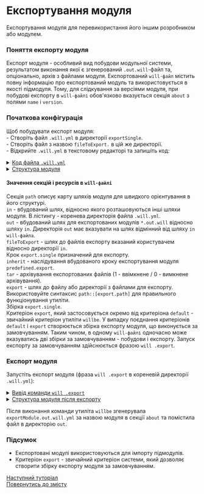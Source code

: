 # Експортування модуля

Експортування модуля для перевикористання його іншим розробником або модулем.

### Поняття експорту модуля
Експорт модуля - особливий вид побудови модульної системи, результатом виконання якої є згенерований `.out.will`-файл та, опціонально, архів з файлами модуля. Експортований `will-файл` містить повну інформацію про експортований модуль та використовується в якості підмодуля. Тому, для слідкування за версіями модуля, при побудові експорту в `will-файлі` обов'язково вказується секція `about` з полями `name` i `version`.  

### Початкова конфігурація
Щоб побудувати експорт модуля:  
\- Створіть файл `.will.yml` в директорії `exportSingle`.  
\- Створіть файл з назвою `fileToExport.` в цій же директорії.   
\- Відкрийте `.will.yml` в текстовому редакторі та запишіть код:   

<details>
  <summary><u>Код файла <code>.will.yml</code></u></summary>

```yaml
about :
  name : exportModule
  description : "To export single file"
  version : 0.0.1

path :
  in : '.'
  out : 'out'
  fileToExport : 'fileToExport'

step  :
  export.single :
    inherit : predefined.export
    export : path::fileToExport
    tar : 0

build :
  export.single :
    criterion :
      default : 1
      export : 1
    steps :
      - export.single
```

</details>
<details>
  <summary><u>Структура модуля</u></summary>

```
exportSingle
     ├── fileToExport
     └── .will.yml

```

</details>


#### Значення секцій і ресурсів в `will-файлі`
Секція `path` описує карту шляхів модуля для швидкого орієнтування в його структурі.  
`in` - вбудований шлях, відносно якого розташовуються інші шляхи модуля. В лістингу - коренева директорія файла `.will.yml`.  
`out` - вбудований шлях для експортованих модулів `*.out.will` відносно шляху `in`. Директорія `out` має вказувати на шлях відмінний від шляху `in` `will-файла`.   
`fileToExport` - шлях до файлів експорту вказаний користувачем відносно директорії `in`.  
Крок `export.single` призначений для експорту.  
`inherit` - наслідування вбудованого кроку експортування модуля `predefined.export`.  
`tar` - архівування експортованих файлів (1 - ввімкнене / 0 - вимкнене архівування).  
`export` - шлях до файлу або директорії з файлами для експорту. Використовуйте синтаксис `path::[export.path]` для правильного функціонування утиліти.  
Збірка `export.single`.  
Критеріон `export`, який застосовується окремо від критеріона `default` - звичайний критеріон утиліти `willbe`. У випадку поєднання критеріонів `default` і `export` створюється збірка експорту модуля, що виконується за замовчуванням. Таким чином, в одному `will-файлі` одночасно може вказуватись дві збірки за замовчуванням - побудови і експорту. Запуск експорту за замовчуванням здійснюється фразою `will .export`.  

### Експорт модуля
Запустіть експорт модуля (фраза `will .export` в кореневій директорії `.will.yml`):

<details>
  <summary><u>Вивід команди <code>will .export</code></u></summary>

```
[user@user ~]$ will .export
...
 Exporting export.single
   + Write out will-file /path_to_file/out/exportModule.out.will.yml
   + Exported export.single with 1 files in 0.705s
  Exported export.single in 0.752s
```

</details>
<details>
  <summary><u>Структура модуля після експорту</u></summary>

```
exportSingle
     ├── out
     │    └── exportModule.out.will.yml
     ├── fileToExport
     └── .will.yml

```

</details>


Після виконання команди утиліта `willbe` згенерувала `exportModule.out.will.yml` за назвою модуля в секції `about` та помістила файл в директорію `out`.

### Підсумок
- Експортовані модулі використовуються для імпорту підмодулів.  
- Критеріон `export` - звичайний критеріон системи, який дозволяє створити збірку експорту модуля за замовчуванням.  

[Наступний туторіал](SubmodulesLocal.md)  
[Повернутись до змісту](../README.md#tutorials)

